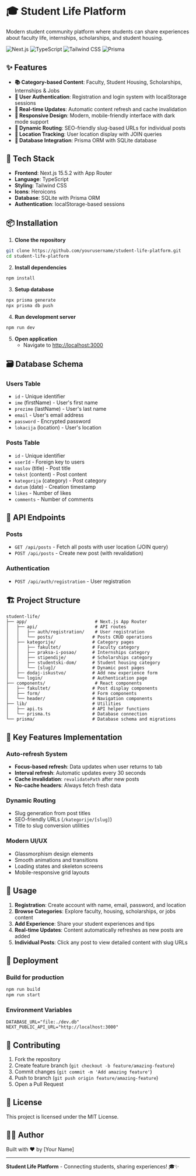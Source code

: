 # 🎓 Student Life Platform

Modern student community platform where students can share experiences about faculty life, internships, scholarships, and student housing.

![Next.js](https://img.shields.io/badge/Next.js-15.5.2-black)
![TypeScript](https://img.shields.io/badge/TypeScript-blue)
![Tailwind CSS](https://img.shields.io/badge/Tailwind_CSS-38B2AC)
![Prisma](https://img.shields.io/badge/Prisma-2D3748)

## ✨ Features

- **📚 Category-based Content**: Faculty, Student Housing, Scholarships, Internships & Jobs
- **👥 User Authentication**: Registration and login system with localStorage sessions
- **🔄 Real-time Updates**: Automatic content refresh and cache invalidation
- **📱 Responsive Design**: Modern, mobile-friendly interface with dark mode support
- **🎯 Dynamic Routing**: SEO-friendly slug-based URLs for individual posts
- **📍 Location Tracking**: User location display with JOIN queries
- **💾 Database Integration**: Prisma ORM with SQLite database

## 🚀 Tech Stack

- **Frontend**: Next.js 15.5.2 with App Router
- **Language**: TypeScript
- **Styling**: Tailwind CSS
- **Icons**: Heroicons
- **Database**: SQLite with Prisma ORM
- **Authentication**: localStorage-based sessions

## 📦 Installation

1. **Clone the repository**
```bash
git clone https://github.com/yourusername/student-life-platform.git
cd student-life-platform
```

2. **Install dependencies**
```bash
npm install
```

3. **Setup database**
```bash
npx prisma generate
npx prisma db push
```

4. **Run development server**
```bash
npm run dev
```

5. **Open application**
   - Navigate to [http://localhost:3000](http://localhost:3000)

## 🗃️ Database Schema

### Users Table
- `id` - Unique identifier
- `ime` (firstName) - User's first name
- `prezime` (lastName) - User's last name  
- `email` - User's email address
- `password` - Encrypted password
- `lokacija` (location) - User's location

### Posts Table
- `id` - Unique identifier
- `userId` - Foreign key to users
- `naslov` (title) - Post title
- `tekst` (content) - Post content
- `kategorija` (category) - Post category
- `datum` (date) - Creation timestamp
- `likes` - Number of likes
- `comments` - Number of comments

## 🎯 API Endpoints

### Posts
- `GET /api/posts` - Fetch all posts with user location (JOIN query)
- `POST /api/posts` - Create new post (with revalidation)

### Authentication  
- `POST /api/auth/registration` - User registration

## 🏗️ Project Structure

```
student-life/
├── app/                          # Next.js App Router
│   ├── api/                      # API routes
│   │   ├── auth/registration/    # User registration
│   │   └── posts/               # Posts CRUD operations
│   ├── kategorije/              # Category pages
│   │   ├── fakultet/            # Faculty category
│   │   ├── praksa-i-posao/      # Internships category
│   │   ├── stipendije/          # Scholarships category
│   │   ├── studentski-dom/      # Student housing category
│   │   └── [slug]/              # Dynamic post pages
│   ├── dodaj-iskustvo/          # Add new experience form
│   └── login/                   # Authentication page
├── components/                   # React components
│   ├── fakultet/                # Post display components
│   ├── form/                    # Form components
│   └── header/                  # Navigation components
├── lib/                         # Utilities
│   ├── api.ts                   # API helper functions
│   └── prisma.ts                # Database connection
└── prisma/                      # Database schema and migrations
```

## 🔧 Key Features Implementation

### Auto-refresh System
- **Focus-based refresh**: Data updates when user returns to tab
- **Interval refresh**: Automatic updates every 30 seconds  
- **Cache invalidation**: `revalidatePath` after new posts
- **No-cache headers**: Always fetch fresh data

### Dynamic Routing
- Slug generation from post titles
- SEO-friendly URLs (`/kategorije/[slug]`)
- Title to slug conversion utilities

### Modern UI/UX
- Glassmorphism design elements
- Smooth animations and transitions
- Loading states and skeleton screens
- Mobile-responsive grid layouts

## 🌟 Usage

1. **Registration**: Create account with name, email, password, and location
2. **Browse Categories**: Explore faculty, housing, scholarships, or jobs content
3. **Add Experience**: Share your student experiences and tips
4. **Real-time Updates**: Content automatically refreshes as new posts are added
5. **Individual Posts**: Click any post to view detailed content with slug URLs

## 🚀 Deployment

### Build for production
```bash
npm run build
npm run start
```

### Environment Variables
```env
DATABASE_URL="file:./dev.db"
NEXT_PUBLIC_API_URL="http://localhost:3000"
```

## 🤝 Contributing

1. Fork the repository
2. Create feature branch (`git checkout -b feature/amazing-feature`)
3. Commit changes (`git commit -m 'Add amazing feature'`)
4. Push to branch (`git push origin feature/amazing-feature`)
5. Open a Pull Request

## 📝 License

This project is licensed under the MIT License.

## 👨‍💻 Author

Built with ❤️ by [Your Name]

---

**Student Life Platform** - Connecting students, sharing experiences! 🎓✨
